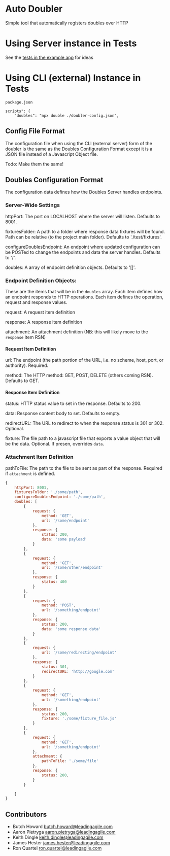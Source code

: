 # Auto Doubler

Simple tool that automatically registers doubles over HTTP

# Using Server instance in Tests

See the [tests in the example app](./example-web-app/test/app.test.js) for ideas

# Using CLI (external) Instance in Tests


`package.json`

```
scripts": {
    "doubles": "npx double ./doubler-config.json",
```

## Config File Format

The configuration file when using the CLI (external server) form of the doubler is the same as the Doubles Configuration Format except it is a JSON file instead of a Javascript Object file.

Todo:
Make them the same!


## Doubles Configuration Format

The configuration data defines how the Doubles Server handles endpoints.

### Server-Wide Settings

httpPort:
The port on LOCALHOST where the server will listen. Defaults to 8001.

fixturesFolder:
A path to a folder where response data fixtures will be found. Path can be relative (to the project main folder). Defaults to './test/fixtures'.

configureDoublesEndpoint:
An endpoint where updated configuration can be POSTed to change the endpoints and data the server handles. Defaults to '/'.

doubles:
A array of endpoint definition objects. Defaults to '[]'.

### Endpoint Definition Objects:

These are the items that will be in the `doubles` array. Each item defines how an endpoint responds to HTTP operations. Each item defines the operation, request and response values.

request:
A request item definition

response:
A response item definition

attachment:
An attachment definition (NB: this will likely move to the `response` item RSN)


#### Request Item Definition

url:
The endpoint (the path portion of the URL, i.e. no scheme, host, port, or authority). Required.

method:
The HTTP method: GET, POST, DELETE (others coming RSN). Defaults to GET.

#### Response Item Definition

status:
HTTP status value to set in the response. Defaults to 200.

data:
Response content body to set. Defaults to empty.

redirectURL:
The URL to redirect to when the response status is 301 or 302. Optional.

fixture:
The file path to a javascript file that exports a value object that will be the data. Optional. If presen, overrides `data`.

### Attachment Item Definition

pathToFile:
The path to the file to be sent as part of the response. Required if `attachment` is defined.



```javascript
{
    httpPort: 8001,
    fixturesFolder: './some/path',
    configureDoublesEndpoint: './some/path',
    doubles: [
        {
            request: {
                method: 'GET',
                url: '/some/endpoint'
            },
            response: {
                status: 200,
                data: 'some payload'
            }
        },
        {
            request: {
                method: 'GET',
                url: '/some/other/endpoint'
            },
            response: {
                status: 400
            }
        },
        {
            request: {
                method: 'POST',
                url: '/something/endpoint'
            },
            response: {
                status: 200,
                data: 'some response data'
            }
        },
        {
            request: {
                url: '/some/redirecting/endpoint'
            },
            response: {
                status: 301,
                redirectURL: 'http://google.com'
            }
        },
        {
            request: {
                method: 'GET',
                url: '/something/endpoint'
            },
            response: {
                status: 200,
                fixture: './some/fixture_file.js'
            }
        },
        {
            request: {
                method: 'GET',
                url: '/something/endpoint'
            },
            attachment: {
                pathToFile: './some/file'
            },
            response: {
                status: 200,
            }
        }

    ]
}
```




## Contributors

- Butch Howard <butch.howard@leadingagile.com>
- Aaron Pietryga <aaron.pietryga@leadingagile.com>
- Keith Dingle <keith.dingle@leadingagile.com>
- James Hester <james.hester@leadingagile.com>
- Ron Quartel <ron.quartel@leadingagile.com>
